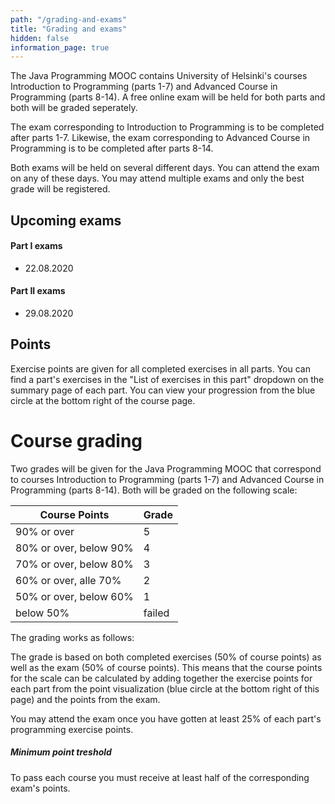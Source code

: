 ```yaml
---
path: "/grading-and-exams"
title: "Grading and exams"
hidden: false
information_page: true
---
```


The Java Programming MOOC contains University of Helsinki's courses Introduction to Programming (parts 1-7) and Advanced Course in Programming (parts 8-14). A free online exam will be held for both parts and both will be graded seperately.

The exam corresponding to Introduction to Programming is to be completed after parts 1-7. Likewise, the exam corresponding to Advanced Course in Programming is to be completed after parts 8-14.

Both exams will be held on several different days. You can attend the exam on any of these days. You may attend multiple exams and only the best grade will be registered.

## Upcoming exams

#### Part I exams

* 22.08.2020

#### Part II exams

* 29.08.2020

## Points

Exercise points are given for all completed exercises in all parts. You can find a part's exercises in the "List of exercises in this part" dropdown on the summary page of each part. You can view your progression from the blue circle at the bottom right of the course page.

# Course grading

Two grades will be given for the Java Programming MOOC that correspond to courses Introduction to Programming (parts 1-7) and Advanced Course in Programming (parts 8-14). Both will be graded on the following scale:

<table>
    <thead>
    <tr>
        <th>Course Points</th>
        <th>Grade</th>
    </tr>
    </thead>
    <tbody>
    <tr>
        <td>90% or over</td>
        <td>5</td>
    </tr>
    <tr>
        <td>80% or over, below 90%</td>
        <td>4</td>
    </tr>
    <tr>
        <td>70% or over, below 80%</td>
        <td>3</td>
    </tr>
    <tr>
        <td>60% or over, alle 70%</td>
        <td>2</td>
    </tr>
    <tr>
        <td>50% or over, below 60%</td>
        <td>1</td>
    </tr>
    <tr>
        <td>below 50%</td>
        <td>failed</td>
    </tr>
    </tbody>
</table>

The grading works as follows:

The grade is based on both completed exercises (50% of course points) as well as the exam (50% of course points). This means that the course points for the scale can be calculated by adding together the exercise points for each part from the point visualization (blue circle at the bottom right of this page) and the points from the exam.

You may attend the exam once you have gotten at least 25% of each part's programming exercise points.

##### Minimum point treshold

To pass each course you must receive at least half of the corresponding exam's points.

<!--

Arvostelu toimii seuraavasti:

Kurssissa arvostelu perustuu sekä tehtyihin tehtäviin (50% kokonaispisteistä) että kokeeseen (50% kokonaispisteistä). Tämä tarkoittaa sitä, että arvosteluasteikon kokonaispisteet saadaan laskemalla tämän sivun pistevisualisaation (sininen pallo oikeassa alakulmassa) kurssipisteet ja saamasi koepisteet yhteen.

Kokeeseen saa osallistua kun on tehnyt vähintään 25% jokaisen osan ohjelmointitehtävien pisteistä.

#### Koeleikkuri

Molemmissa kursseissa kokeesta tulee saada vähintään puolet kokeen pisteistä kurssin läpäiseksi. -->

